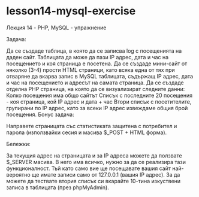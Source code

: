 # lesson14-mysql-exercise

Лекция 14 - PHP, MySQL - упражнение


Задача:

Да се създаде таблица, в която да се записва log с посещенията на даден сайт. Таблицата да може да пази IP адрес, дата и час на посещението и коя страница е посетена.
Да се създаде мини-сайт от няколко (3-4) прости HTML страници, като всяка една от тях при отваряне да вкарва запис в MySQL таблицата, съдържащ IP адрес, дата и час на посещението и адресът на самата страница.
Да се създаде отделна PHP страница, на която да се визуализират следните данни:
Колко посещения има общо сайтът
Списък с последните 20 посещения - коя страница, кой IP адрес и дата + час
Втори списък с посетителите, групирани по IP адрес, като за всеки IP адрес извеждаме общия брой посещения.
Бонус задача:

Направете страницата със статистиката защитена с потребител и парола (използвайки сесия и масива $_POST + HTML форма).

Бележки:

За текущия адрес на страницата и за IP адреса можете да ползвате $_SERVER масива. В него има всичко, нужно за да се реализира тази функционалност.
Тъй като само вие ще посещавате вашия сайт най-вероятно ще имате записи само от 127.0.0.1 (вашия IP адрес). За да можете да тествате втория списък си вкарайте 10-тина изкуствени записа в таблицата (през phpMyAdmin).
